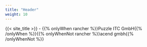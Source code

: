 ```yaml
---
title: "Header"
weight: 10
---
```


<!-- markdownlint-disable MD033 -->
<div class="pdf-header">
<p>{{< site_title >}} - {{% onlyWhen rancher %}}Puzzle ITC GmbH{{% /onlyWhen %}}{{% onlyWhenNot rancher %}}acend gmbh{{% /onlyWhenNot %}}</p>
</div>
<!-- markdownlint-enable MD033 -->

